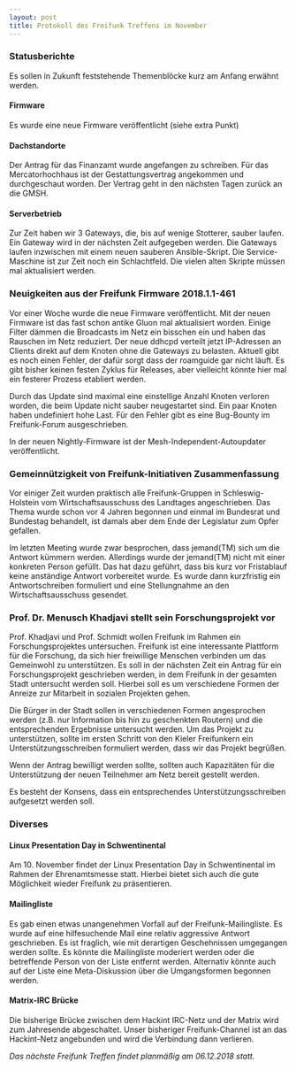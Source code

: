 ```yaml
---
layout: post
title: Protokoll des Freifunk Treffens im November
---
```

### Statusberichte
Es sollen in Zukunft feststehende Themenblöcke kurz am Anfang erwähnt werden.
#### Firmware
Es wurde eine neue Firmware veröffentlicht (siehe extra Punkt)

#### Dachstandorte
Der Antrag für das Finanzamt wurde angefangen zu schreiben. Für das Mercatorhochhaus ist der Gestattungsvertrag angekommen und durchgeschaut worden. Der Vertrag geht in den nächsten Tagen zurück an die GMSH. 

#### Serverbetrieb
Zur Zeit haben wir 3 Gateways, die, bis auf wenige Stotterer, sauber laufen.
Ein Gateway wird in der nächsten Zeit aufgegeben werden.
Die Gateways laufen inzwischen mit einem neuen sauberen Ansible-Skript.
Die Service-Maschine ist zur Zeit noch ein Schlachtfeld. 
Die vielen alten Skripte müssen mal aktualisiert werden.

### Neuigkeiten aus der Freifunk Firmware 2018.1.1-461
Vor einer Woche wurde die neue Firmware veröffentlicht. 
Mit der neuen Firmware ist das fast schon antike Gluon mal aktualisiert worden.
Einige Filter dämmen die Broadcasts im Netz ein bisschen ein und haben das Rauschen im Netz reduziert.
Der neue ddhcpd verteilt jetzt IP-Adressen an Clients direkt auf dem Knoten ohne die Gateways zu belasten.
Aktuell gibt es noch einen Fehler, der dafür sorgt dass der roamguide gar nicht läuft.
Es gibt bisher keinen festen Zyklus für Releases, aber vielleicht könnte hier mal ein festerer Prozess etabliert werden.

Durch das Update sind maximal eine einstellige Anzahl Knoten verloren worden, die beim Update nicht sauber neugestartet sind. Ein paar Knoten haben undefiniert hohe Last. Für den Fehler gibt es eine Bug-Bounty im Freifunk-Forum ausgeschrieben.

In der neuen Nightly-Firmware ist der Mesh-Independent-Autoupdater veröffentlicht.

### Gemeinnützigkeit von Freifunk-Initiativen Zusammenfassung
Vor einiger Zeit wurden praktisch alle Freifunk-Gruppen in Schleswig-Holstein vom Wirtschaftsausschuss des Landtages angeschrieben.
Das Thema wurde schon vor 4 Jahren begonnen und einmal im Bundesrat und Bundestag behandelt, ist damals aber dem Ende der Legislatur zum Opfer gefallen.

Im letzten Meeting wurde zwar besprochen, dass jemand(TM) sich um die Antwort kümmern werden. Allerdings wurde der jemand(TM) nicht mit einer konkreten Person gefüllt. Das hat dazu geführt, dass bis kurz vor Fristablauf keine anständige Antwort vorbereitet wurde. Es wurde dann kurzfristig ein Antwortschreiben formuliert und eine Stellungnahme an den Wirtschaftsausschuss gesendet.

### Prof. Dr. Menusch Khadjavi stellt sein Forschungsprojekt vor
Prof. Khadjavi und Prof. Schmidt wollen Freifunk im Rahmen ein Forschungsprojektes untersuchen. Freifunk ist eine interessante Plattform für die Forschung, da sich hier freiwillige Menschen verbinden um das Gemeinwohl zu unterstützen.
Es soll in der nächsten Zeit ein Antrag für ein Forschungsprojekt geschrieben werden, 
in dem Freifunk in der gesamten Stadt untersucht werden soll. 
Hierbei soll es um verschiedene Formen der Anreize zur Mitarbeit in sozialen Projekten gehen.

Die Bürger in der Stadt sollen in verschiedenen Formen angesprochen werden (z.B. nur Information bis hin zu geschenkten Routern) und die entsprechenden Ergebnisse untersucht werden. Um das Projekt zu unterstützen, sollte im ersten Schritt von den Kieler Freifunkern ein Unterstützungsschreiben formuliert werden, dass wir das Projekt begrüßen.

Wenn der Antrag bewilligt werden sollte, sollten auch Kapazitäten für die Unterstützung der neuen Teilnehmer am Netz bereit gestellt werden. 

Es besteht der Konsens, dass ein entsprechendes Unterstützungsschreiben aufgesetzt werden soll.

### Diverses
#### Linux Presentation Day in Schwentinental
Am 10. November findet der Linux Presentation Day in Schwentinental im Rahmen der Ehrenamtsmesse statt. Hierbei bietet sich auch die gute Möglichkeit wieder Freifunk zu präsentieren. 

#### Mailingliste
Es gab einen etwas unangenehmen Vorfall auf der Freifunk-Mailingliste. Es wurde auf eine hilfesuchende Mail eine relativ aggressive Antwort geschrieben. Es ist fraglich, wie mit derartigen Geschehnissen umgegangen werden sollte. 
Es könnte die Mailingliste moderiert werden oder die betreffende Person von der Liste entfernt werden. Alternativ könnte auch auf der Liste eine Meta-Diskussion über die Umgangsformen begonnen werden.

#### Matrix-IRC Brücke
Die bisherige Brücke zwischen dem Hackint IRC-Netz und der Matrix wird zum Jahresende abgeschaltet. Unser bisheriger Freifunk-Channel ist an das Hackint-Netz angebunden und wird die Verbindung dann verlieren.  


*Das nächste Freifunk Treffen findet planmäßig am 06.12.2018 statt.*
